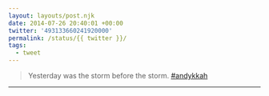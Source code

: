 ```yaml
---
layout: layouts/post.njk
date: 2014-07-26 20:40:01 +00:00
twitter: '493133660241920000'
permalink: /status/{{ twitter }}/
tags: 
  - tweet
---
```


> Yesterday was the storm before the storm. [#andykkah](https://twitter.com/hashtag/andykkah)

---
